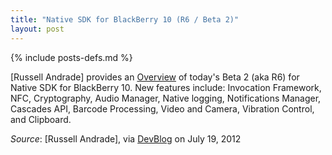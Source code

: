 ```yaml
---
title: "Native SDK for BlackBerry 10 (R6 / Beta 2)"
layout: post
---
```

{% include posts-defs.md %}

[Russell Andrade] provides an [Overview](http://devblog.blackberry.com/2012/07/native-sdk-update-improvements/)
of today's Beta 2 (aka R6) for Native SDK for BlackBerry 10.
New features include:
Invocation Framework, NFC, Cryptography, Audio Manager, Native logging, Notifications Manager,
Cascades API, Barcode Processing, Video and Camera, Vibration Control, and Clipboard.

_Source_: [Russell Andrade], via [DevBlog](http://devblog.blackberry.com/2012/07/native-sdk-update-improvements/) on July 19, 2012


